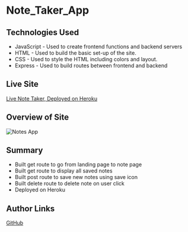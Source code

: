 # Note_Taker_App

## Technologies Used

* JavaScript - Used to create frontend functions and backend servers
* HTML - Used to build the basic set-up of the site.
* CSS - Used to style the HTML including colors and layout.
* Express - Used to build routes between frontend and backend



## Live Site

[Live Note Taker, Deployed on Heroku](https://mighty-wave-63436.herokuapp.com/notes)

## Overview of Site

![Notes App](https://i.imgur.com/gEcxXiJ.jpg)


## Summary

* Built get route to go from landing page to note page
* Built get route to display all saved notes
* Built post route to save new notes using save icon
* Built delete route to delete note on user click
* Deployed on Heroku

## Author Links

[GitHub](https://github.com/mjshelton12)